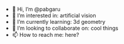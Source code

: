 - 👋 Hi, I’m @pabgaru
- 👀 I’m interested in: artificial vision
- 🌱 I’m currently learning: 3d geometry
- 💞️ I’m looking to collaborate on: cool things
- 📫 How to reach me: here?

<!---
pabgaru/pabgaru is a ✨ special ✨ repository because its `README.md` (this file) appears on your GitHub profile.
You can click the Preview link to take a look at your changes.
--->
